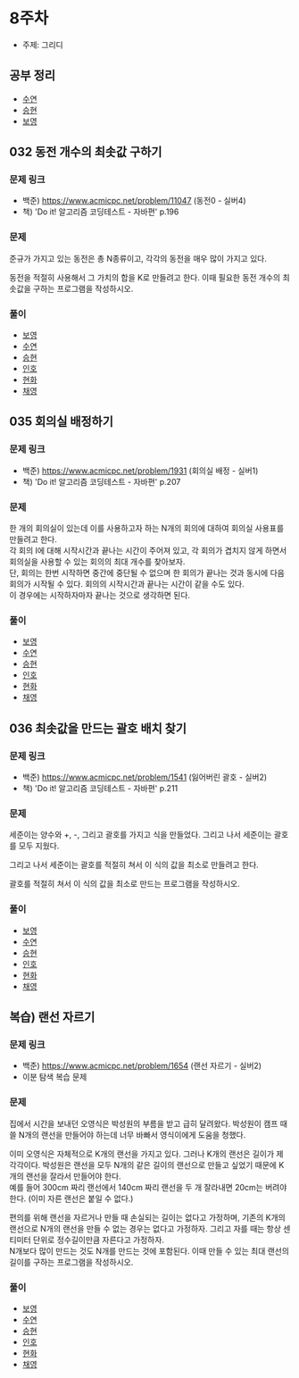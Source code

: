# 8주차

- 주제: 그리디

## 공부 정리
- [수연](../../풀이/수연/8주차/README.md)
- [승현](../../풀이/승현/8주차/README.md)
- [보영](../../풀이/보영/8주차/readmd.md)





## 032 동전 개수의 최솟값 구하기

### 문제 링크
- 백준) https://www.acmicpc.net/problem/11047 (동전0 - 실버4)  
- 책) 'Do it! 알고리즘 코딩테스트 - 자바편' p.196  

### 문제
준규가 가지고 있는 동전은 총 N종류이고, 각각의 동전을 매우 많이 가지고 있다.  

동전을 적절히 사용해서 그 가치의 합을 K로 만들려고 한다. 이때 필요한 동전 개수의 최솟값을 구하는 프로그램을 작성하시오.   
  
### 풀이
  - [보영](../../풀이/보영/8주차/ex32.java)
  - [수연](../../풀이/수연/8주차/ex32.java)
  - [승현](../../풀이/승현/8주차/Ex32.java)
  - [인호](../../풀이/인호/8주차/P032.java)
  - [현화](../../풀이/현화/8주차/Main001.java)
  - [채영](../../풀이/채영/8주차/ex32.java)





## 035 회의실 배정하기

### 문제 링크
- 백준) https://www.acmicpc.net/problem/1931 (회의실 배정 - 실버1)    
- 책) 'Do it! 알고리즘 코딩테스트 - 자바편' p.207  

### 문제  
한 개의 회의실이 있는데 이를 사용하고자 하는 N개의 회의에 대하여 회의실 사용표를 만들려고 한다.   
각 회의 I에 대해 시작시간과 끝나는 시간이 주어져 있고, 각 회의가 겹치지 않게 하면서 회의실을 사용할 수 있는 회의의 최대 개수를 찾아보자.   
단, 회의는 한번 시작하면 중간에 중단될 수 없으며 한 회의가 끝나는 것과 동시에 다음 회의가 시작될 수 있다. 회의의 시작시간과 끝나는 시간이 같을 수도 있다.   
이 경우에는 시작하자마자 끝나는 것으로 생각하면 된다.  

  
### 풀이
  - [보영](../../풀이/보영/8주차/ex35.java)
  - [수연](../../풀이/수연/8주차/ex35.java)
  - [승현](../../풀이/승현/8주차/Ex35.java)
  - [인호](../../풀이/인호/8주차/P035.java)
  - [현화](../../풀이/현화/8주차/Main002.java)
  - [채영](../../풀이/채영/8주차/ex35.java)





## 036 최솟값을 만드는 괄호 배치 찾기

### 문제 링크
- 백준) https://www.acmicpc.net/problem/1541 (잃어버린 괄호 - 실버2)
- 책) 'Do it! 알고리즘 코딩테스트 - 자바편' p.211  
  

### 문제
세준이는 양수와 +, -, 그리고 괄호를 가지고 식을 만들었다. 그리고 나서 세준이는 괄호를 모두 지웠다.  

그리고 나서 세준이는 괄호를 적절히 쳐서 이 식의 값을 최소로 만들려고 한다.  

괄호를 적절히 쳐서 이 식의 값을 최소로 만드는 프로그램을 작성하시오.   
    
  
### 풀이
  - [보영](../../풀이/보영/8주차/ex36.java)
  - [수연](../../풀이/수연/8주차/ex36.java)
  - [승현](../../풀이/승현/8주차/Ex36.java)
  - [인호](../../풀이/인호/8주차/P036.java)
  - [현화](../../풀이/현화/8주차/Main003.java)
  - [채영](../../풀이/채영/8주차/ex36.java)





## 복습) 랜선 자르기

### 문제 링크
- 백준) https://www.acmicpc.net/problem/1654 (랜선 자르기 - 실버2)
- 이분 탐색 복습 문제  
  

### 문제
집에서 시간을 보내던 오영식은 박성원의 부름을 받고 급히 달려왔다. 박성원이 캠프 때 쓸 N개의 랜선을 만들어야 하는데 너무 바빠서 영식이에게 도움을 청했다.  

이미 오영식은 자체적으로 K개의 랜선을 가지고 있다. 그러나 K개의 랜선은 길이가 제각각이다. 박성원은 랜선을 모두 N개의 같은 길이의 랜선으로 만들고 싶었기 때문에 K개의 랜선을 잘라서 만들어야 한다.   
예를 들어 300cm 짜리 랜선에서 140cm 짜리 랜선을 두 개 잘라내면 20cm는 버려야 한다. (이미 자른 랜선은 붙일 수 없다.)  

편의를 위해 랜선을 자르거나 만들 때 손실되는 길이는 없다고 가정하며, 기존의 K개의 랜선으로 N개의 랜선을 만들 수 없는 경우는 없다고 가정하자. 그리고 자를 때는 항상 센티미터 단위로 정수길이만큼 자른다고 가정하자.   
N개보다 많이 만드는 것도 N개를 만드는 것에 포함된다. 이때 만들 수 있는 최대 랜선의 길이를 구하는 프로그램을 작성하시오.   
    
  
### 풀이
  - [보영](../../풀이/보영/8주차/review.java)
  - [수연](../../풀이/수연/8주차/review.java)
  - [승현](../../풀이/승현/8주차/review.java)
  - [인호](../../풀이/인호/8주차/review.java)
  - [현화](../../풀이/현화/8주차/review.java)
  - [채영](../../풀이/채영/8주차/review.java)


